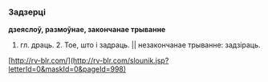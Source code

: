 ### Задзерці
**дзеяслоў, размоўнае, закончанае трыванне**

1. гл. драць. 2. Тое, што і задраць. || незакончанае трыванне: задзіраць.

<a rel="author">[http://rv-blr.com/](http://rv-blr.com/slounik.jsp?letterId=0&maskId=0&pageId=998)</a>
